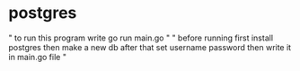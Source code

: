 # postgres
" to run this program write go run main.go "
" before running first install postgres then make a new db after that set username password then write it in main.go file "
